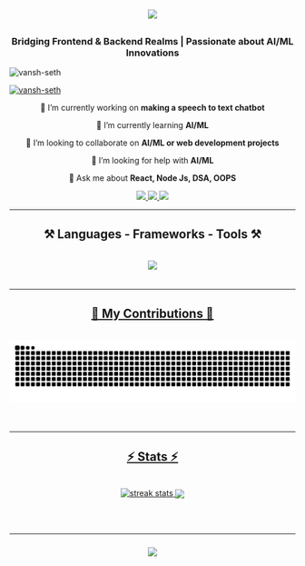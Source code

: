 <h1 align="center"><img src="https://readme-typing-svg.herokuapp.com/?font=Rightoues&size=35&center=true&vCenter=true&width=500&height=70&duration=4000&lines=Hi+There!+👋🏻;I'm+Vansh+Seth!;"/></h1>
<h3 align="center">Bridging Frontend & Backend Realms | Passionate about AI/ML Innovations</h3>

<p align="left"> <img src="https://komarev.com/ghpvc/?username=vansh-seth&label=Profile%20views&color=0e75b6&style=flat" alt="vansh-seth" /> </p>
<p align="left"> <a href="https://github.com/ryo-ma/github-profile-trophy"><img src="https://github-profile-trophy.vercel.app/?username=vansh-seth&column=-1&theme=onedark" alt="vansh-seth" /></a> </p>

<div align="center">
  
🔭 I’m currently working on **making a speech to text chatbot**

🌱 I’m currently learning **AI/ML**

👯 I’m looking to collaborate on **AI/ML or web development projects**

🤝 I’m looking for help with **AI/ML**

💬 Ask me about **React, Node Js, DSA, OOPS**

</div>

<div align="center">
<a href="mailto:sethvansh2004@gmail.com">
  <img src="https://img.shields.io/badge/Gmail-333333?style=for-the-badge&logo=gmail&logoColor=red" target="_blank"/>
</a>
<a href="https://www.linkedin.com/in/vansh-seth-4285ba249/" target="_blank">
  <img src="https://img.shields.io/badge/LinkedIn-0077B5?style=for-the-badge&logo=Linkedin&logoColor=white" target="_blank"/>
</a>
  <a href="https://www.instagram.com/_vansh_seth/" target="_blank">
  <img src="https://img.shields.io/badge/Instagram-ff99cc?style=for-the-badge&logo=Instagram&logoColor=pink" target="_blank"/>
</a>
</div>
<hr/>
<h2 align="center">⚒ Languages - Frameworks - Tools ⚒ </h2>
<br/>
<div align="center">
  <a href="https://skillicons.dev">
    <img src="https://skillicons.dev/icons?i=nodejs,github,python,javascript,express,mongodb,firebase,cpp,c,java,linux,photoshop,bootstrap,discord,tailwind,autocad,react,mysql,azure,html,css,vscode,figma,git,bash,matlab,php,next,tensorflow,gcp,npm,octave,ubuntu,windows,anaconda,powershell"/><br/>
</div>

<br/>
<hr/>

<div align='center'>
  <h2>🐍 My Contributions 🐍</h2>
  <br>
  <img alt="snake eating my contributions" src="https://raw.githubusercontent.com/vansh-seth/vansh-seth/output/github-contribution-grid-snake.svg"/>
  <br/><br/><br/>
</div>
<hr/>
<h2 align="center">⚡ Stats ⚡</h2>
<br>
<div align='center'>
  <img width=390 src="https://streak-stats.demolab.com/?user=vansh-seth&count+private=true&theme=react&boarder_radius=10" alt="streak stats"/>
  <a href="https://github.com/vansh-seth">
  <img align="center" height="170" src="https://github-readme-stats.vercel.app/api/top-langs/?username=vansh-seth&layout=compact&langs_count=16&theme=dracula"/></br>
  </a>
</div>

<br/><br/>
<hr/>

<h3 align='center'>
<img src="https://readme-typing-svg.herokuapp.com/?font=Righteous&size=25&center=true&vCenter=true&width=500&height=70&duration=4000&lines=Thanks+for+visiting!+✌🏻;+Shoot+me+a+message+on+LinkedIn!;I'm+always+down+to+collab+:)">
  
</h3>

<br/>
